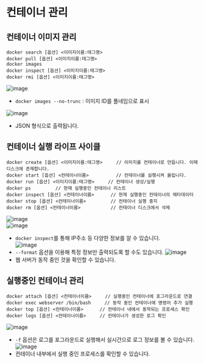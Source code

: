 # 컨테이너 관리

## 컨테이너 이미지 관리

```
docker search [옵션] <이미지이름:태그명>
docker pull [옵션] <이미지이름:태그명>
docker images
docker inspect [옵션] <이미지이름:태그명>
docker rmi [옵션] <이미지이름:태그명>
```

![image](https://user-images.githubusercontent.com/43658658/152710791-1a38d502-add4-43ec-9755-8a04f6458588.png)   
- `docker images --no-trunc` : 이미지 ID를 풀네임으로 표시

![image](https://user-images.githubusercontent.com/43658658/152710836-4b8fa6c3-c40e-4c04-a93e-1d51b60b06f6.png)   
- JSON 형식으로 출력됩니다.



## 컨테이너 실행 라이프 사이클

```
docker create [옵션] <이미지이름:태그명>     // 이미지를 컨테이너로 만듭니다. 이때 디스크에 존재합니다.
docker start [옵션] <컨테이너이름>          // 컨테이너를 실행시켜 올립니다.
docker run [옵션] <이미지이름:태그명>     // 컨테이너 생성/실행
docker ps         // 현재 실행중인 컨테이너 리스트
docker inspect [옵션] <컨테이너이름>      // 현재 실행중인 컨테이너의 메타데이터
docker stop [옵션] <컨테이너이름>         // 컨테이너 실행 중지
docker rm [옵션] <컨테이너이름>           // 컨테이너 디스크에서 삭제
```

![image](https://user-images.githubusercontent.com/43658658/152711261-01ba36cd-0d02-4152-b007-85f61b39b41b.png)   
![image](https://user-images.githubusercontent.com/43658658/152711301-bdf99e3b-2b05-457d-8a3e-fc80f3369234.png)   
- `docker inspect`를 통해 IP주소 등 다양한 정보를 알 수 있습니다.   
![image](https://user-images.githubusercontent.com/43658658/152711476-95dfa879-15c0-46fe-9a5d-9617ff5a8d7a.png)   
- `--format` 옵션을 이용해 특정 정보만 출력되도록 할 수도 있습니다.
![image](https://user-images.githubusercontent.com/43658658/152711618-c5e3f15a-e7d1-46cb-ba66-f7d6611d6321.png)   
- 웹 서버가 동작 중인 것을 확인할 수 있습니다.

## 실행중인 컨테이너 관리

```
docker attach [옵션] <컨테이너이름>     // 실행중인 컨테이너에 포그라운드로 연결
docker exec webserver /bin/bash     // 동작 중인 컨테이너에 명령어 추가 실행
docker top [옵션] <컨테이너이름>      // 컨테이너 내에서 동작되는 프로세스 확인
docker logs [옵션] <컨테이너이름>     // 컨테이너가 생성한 로그 확인
```

![image](https://user-images.githubusercontent.com/43658658/152711727-93423248-90b1-4ea7-b346-46a89544d9e2.png)   
- `-f` 옵션은 로그를 포그라운드로 실행해서 실시간으로 로그 정보를 볼 수 있습니다.
![image](https://user-images.githubusercontent.com/43658658/152711822-075196a1-f60f-4db5-be97-e1a974d5f7a7.png)   
- 컨테이너 내부에서 실행 중인 프로세스를 확인할 수 있습니다.










